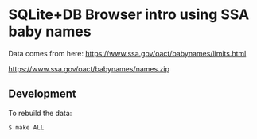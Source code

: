 # SQLite+DB Browser intro using SSA baby names

Data comes from here:
https://www.ssa.gov/oact/babynames/limits.html

https://www.ssa.gov/oact/babynames/names.zip


## Development

To rebuild the data:

```sh
$ make ALL
```
